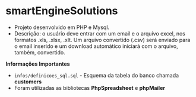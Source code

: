 # smartEngineSolutions

- Projeto desenvolvido em PHP e Mysql. 
- Descrição: o usuário deve entrar com um email e o arquivo excel, nos formatos .xls, .xlsx, .xlt. Um arquivo convertido (.csv) será enviado para o email inserido e um download automático iniciará com o arquivo, também, convertido.


**Informações Importantes** 

- `infos/definicoes_sql.sql` - Esquema da tabela do banco chamada **customers**
- Foram utilizadas as bibliotecas **PhpSpreadsheet** e **phpMailer** 

